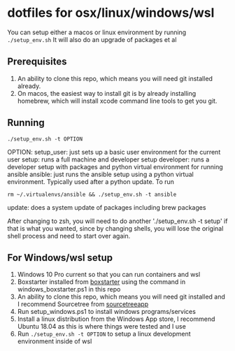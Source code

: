 # dotfiles for osx/linux/windows/wsl

You can setup either a macos or linux environment by running `./setup_env.sh`
It will also do an upgrade of packages et al

## Prerequisites

1. An ability to clone this repo, which means you will need git installed already.
2. On macos, the easiest way to install git is by already installing homebrew, which will install xcode command line tools to get you git.

## Running

```
./setup_env.sh -t OPTION
```

OPTION:
setup_user: just sets up a basic user environment for the current user
setup: runs a full machine and developer setup
developer: runs a developer setup with packages and python virtual environment for running ansible
ansible: just runs the ansible setup using a python virtual environment.  Typically used after a python update. To run

```
rm ~/.virtualenvs/ansible && ./setup_env.sh -t ansible
```

update: does a system update of packages including brew packages

After changing to zsh, you will need to do another './setup_env.sh -t setup' if that is what you wanted, since by changing shells, you will lose the original shell process and need to start over again.

## For Windows/wsl setup

1. Windows 10 Pro current so that you can run containers and wsl
2. Boxstarter installed from [boxstarter](https://boxstarter.org/) using the command in windows_boxstarter.ps1 in this repo
3. An ability to clone this repo, which means you will need git installed and I recommend Sourcetree from [sourcetreeapp](https://www.sourcetreeap.com/)
4. Run setup_windows.ps1 to install windows programs/services
5. Install a linux distribution from the Windows App store, I recommend Ubuntu 18.04 as this is where things were tested and I use
6. Run `./setup_env.sh -t OPTION` to setup a linux development environment inside of wsl
